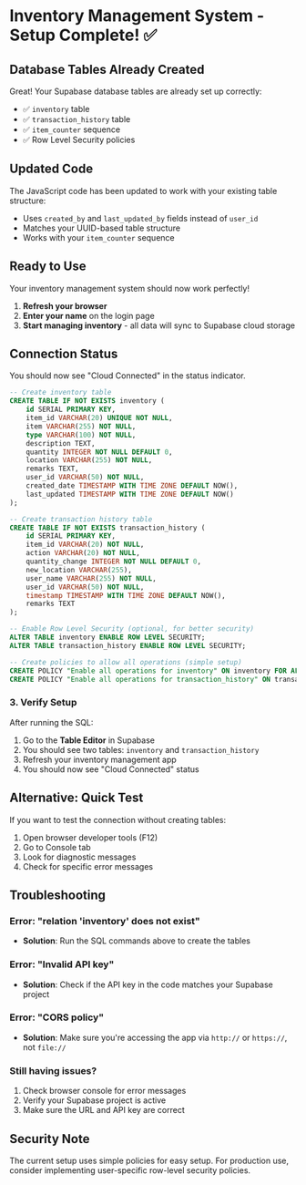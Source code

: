 # Inventory Management System - Setup Complete! ✅

## Database Tables Already Created

Great! Your Supabase database tables are already set up correctly:
- ✅ `inventory` table 
- ✅ `transaction_history` table
- ✅ `item_counter` sequence
- ✅ Row Level Security policies

## Updated Code

The JavaScript code has been updated to work with your existing table structure:
- Uses `created_by` and `last_updated_by` fields instead of `user_id`
- Matches your UUID-based table structure
- Works with your `item_counter` sequence

## Ready to Use

Your inventory management system should now work perfectly! 

1. **Refresh your browser** 
2. **Enter your name** on the login page
3. **Start managing inventory** - all data will sync to Supabase cloud storage

## Connection Status

You should now see "Cloud Connected" in the status indicator.

```sql
-- Create inventory table
CREATE TABLE IF NOT EXISTS inventory (
    id SERIAL PRIMARY KEY,
    item_id VARCHAR(20) UNIQUE NOT NULL,
    item VARCHAR(255) NOT NULL,
    type VARCHAR(100) NOT NULL,
    description TEXT,
    quantity INTEGER NOT NULL DEFAULT 0,
    location VARCHAR(255) NOT NULL,
    remarks TEXT,
    user_id VARCHAR(50) NOT NULL,
    created_date TIMESTAMP WITH TIME ZONE DEFAULT NOW(),
    last_updated TIMESTAMP WITH TIME ZONE DEFAULT NOW()
);

-- Create transaction history table
CREATE TABLE IF NOT EXISTS transaction_history (
    id SERIAL PRIMARY KEY,
    item_id VARCHAR(20) NOT NULL,
    action VARCHAR(20) NOT NULL,
    quantity_change INTEGER NOT NULL DEFAULT 0,
    new_location VARCHAR(255),
    user_name VARCHAR(255) NOT NULL,
    user_id VARCHAR(50) NOT NULL,
    timestamp TIMESTAMP WITH TIME ZONE DEFAULT NOW(),
    remarks TEXT
);

-- Enable Row Level Security (optional, for better security)
ALTER TABLE inventory ENABLE ROW LEVEL SECURITY;
ALTER TABLE transaction_history ENABLE ROW LEVEL SECURITY;

-- Create policies to allow all operations (simple setup)
CREATE POLICY "Enable all operations for inventory" ON inventory FOR ALL USING (true);
CREATE POLICY "Enable all operations for transaction_history" ON transaction_history FOR ALL USING (true);
```

### 3. Verify Setup

After running the SQL:

1. Go to the **Table Editor** in Supabase
2. You should see two tables: `inventory` and `transaction_history`
3. Refresh your inventory management app
4. You should now see "Cloud Connected" status

## Alternative: Quick Test

If you want to test the connection without creating tables:

1. Open browser developer tools (F12)
2. Go to Console tab
3. Look for diagnostic messages
4. Check for specific error messages

## Troubleshooting

### Error: "relation 'inventory' does not exist"
- **Solution**: Run the SQL commands above to create the tables

### Error: "Invalid API key"
- **Solution**: Check if the API key in the code matches your Supabase project

### Error: "CORS policy"
- **Solution**: Make sure you're accessing the app via `http://` or `https://`, not `file://`

### Still having issues?
1. Check browser console for error messages
2. Verify your Supabase project is active
3. Make sure the URL and API key are correct

## Security Note

The current setup uses simple policies for easy setup. For production use, consider implementing user-specific row-level security policies.
